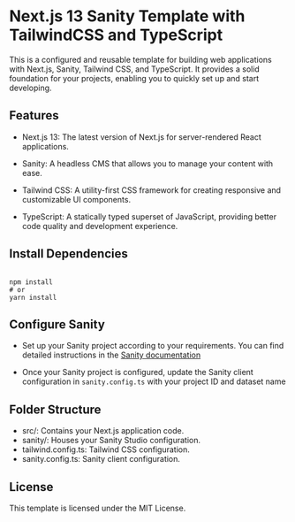 # Next.js 13 Sanity Template with TailwindCSS and TypeScript
This is a configured and reusable template for building web applications with Next.js, Sanity, Tailwind CSS, and TypeScript. It provides a solid foundation for your projects, enabling you to quickly set up and start developing.

## Features
- Next.js 13: The latest version of Next.js for server-rendered React applications.

- Sanity: A headless CMS that allows you to manage your content with ease.

- Tailwind CSS: A utility-first CSS framework for creating responsive and customizable UI components.

- TypeScript: A statically typed superset of JavaScript, providing better code quality and development experience.

## Install Dependencies
```

npm install
# or
yarn install

```

## Configure Sanity
- Set up your Sanity project according to your requirements. You can find detailed instructions in the [Sanity documentation](https://www.sanity.io/docs/create-a-sanity-project)

- Once your Sanity project is configured, update the Sanity client configuration in `sanity.config.ts` with your project ID and dataset name

## Folder Structure
- src/: Contains your Next.js application code.
- sanity/: Houses your Sanity Studio configuration.
- tailwind.config.ts: Tailwind CSS configuration.
- sanity.config.ts: Sanity client configuration.

## License
This template is licensed under the MIT License.